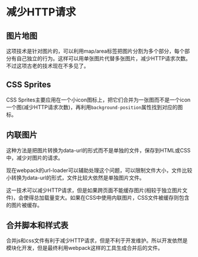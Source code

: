 # 减少HTTP请求

## 图片地图

这项技术是针对图片的，可以利用map/area标签把图片分割为多个部分，每个部分有自己独立的行为。这样可以用单张图片代替多张图片，减少HTTP请求次数。不过这项古老的技术现在不多见了。

## CSS Sprites

CSS Sprites主要应用在一个小icon图标上，把它们合并为一张图而不是一个icon一个图(减少HTTP请求次数)，再利用```background-position```属性找到对应的图标。

## 内联图片

这种方法是把图片转换为data-url的形式而不是单独的文件，保存到HTML或CSS中，减少对图片的请求。

现在webpack的url-loader可以辅助处理这个问题，可以限制文件大小，文件比较小转换为data-url的形式，文件比较大依然是单独图片文件。

这一技术可以减少HTTP请求，但是如果跨页面不能缓存图片(相较于独立图片文件)，会使得总加载量变大。如果在CSS中使用内联图片，CSS文件被缓存则包含的图片被缓存。

## 合并脚本和样式表

合并js和css文件有利于减少HTTP请求，但是不利于开发维护。所以开发依然是模块化开发，但是最终利用webpack这样的工具生成合并后的文件。
